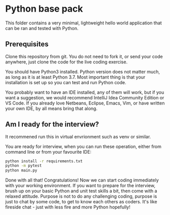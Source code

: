 # Python base pack

This folder contains a very minimal, lightweight hello world application that can be ran and tested with Python.

## Prerequisites

Clone this repository from git. You do not need to fork it, or send your code anywhere, just clone the code for the live coding exercise.

You should have Python3 installed.
Python version does not matter much, as long as it is at least Python 3.7.
Most important thing is that your installation is set up so you can test and run Python code.

You probably want to have an IDE installed, any of them will work, but if you want a suggestion,
we would recommend IntelliJ Idea Community Edition or VS Code.
If you already love Netbeans, Eclipse, Emacs, Vim, or have written your own IDE, by all means bring that along.

## Am I ready for the interview?

It recommened run this in virtual envrionment such as venv or similar.

You are ready for interview, when you can run these operation, either from command line or from your favourite IDE:

```sh
python install -r requirements.txt
python -m pytest
python main.py
```

Done with all that! Congratulations! Now we can start coding immediately with your working environment.
If you want to prepare for the interview, brush up on your basic Python and unit test skills a bit, then come with a relaxed attitude.
Purpose is not to do any challenging coding, purpose is just to chat by some code, to get to know each others as coders.
It's like fireside chat - just with less fire and more Python hopefully!
